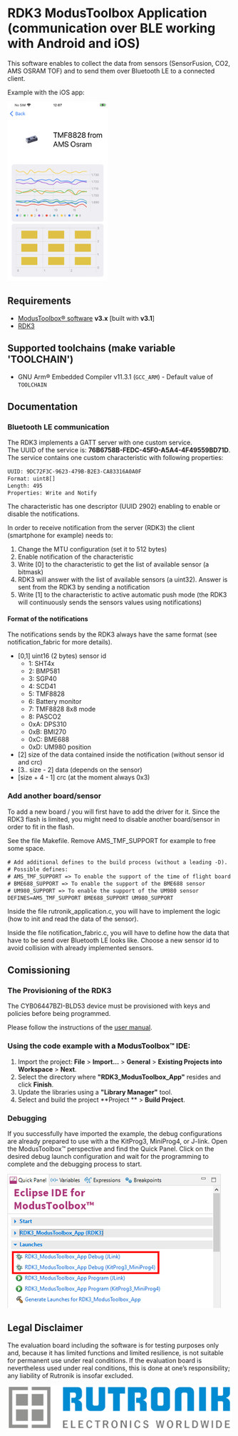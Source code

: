 # RDK3 ModusToolbox Application (communication over BLE working with Android and iOS)

This software enables to collect the data from sensors (SensorFusion, CO2, AMS OSRAM TOF) and to send them over Bluetooth LE to a connected client.

Example with the iOS app: 
<p>
<img src="images/tmf8828_values.PNG" height="400">
</p>

## Requirements

- [ModusToolbox® software](https://www.infineon.com/cms/en/design-support/tools/sdk/modustoolbox-software/) **v3.x** [built with **v3.1**]
- [RDK3](https://www.rutronik24.com/product/rutronik/rdk3/20820185.html)

## Supported toolchains (make variable 'TOOLCHAIN')

- GNU Arm&reg; Embedded Compiler v11.3.1 (`GCC_ARM`) - Default value of `TOOLCHAIN`

## Documentation

### Bluetooth LE communication
The RDK3 implements a GATT server with one custom service.<br/>
The UUID of the service is: <b>76B6758B-FEDC-45F0-A5A4-4F49559BD71D</b>.<br/>
The service contains one custom characteristic with following properties:

    UUID: 9DC72F3C-9623-479B-B2E3-CA83316A0A0F
    Format: uint8[]
    Length: 495
    Properties: Write and Notify

The characteristic has one descriptor (UUID 2902) enabling to enable or disable the notifications.

In order to receive notification from the server (RDK3) the client (smartphone for example) needs to:

1. Change the MTU configuration (set it to 512 bytes)
2. Enable notification of the characteristic
3. Write [0] to the characteristic to get the list of available sensor (a bitmask)
4. RDK3 will answer with the list of available sensors (a uint32). Answer is sent from the RDK3 by sending a notification
5. Write [1] to the characteristic to active automatic push mode (the RDK3 will continuously sends the sensors values using notifications)

#### Format of the notifications
The notifications sends by the RDK3 always have the same format (see notification_fabric for more details).
- [0,1] uint16 (2 bytes) sensor id
    - 1: SHT4x
    - 2: BMP581
    - 3: SGP40
    - 4: SCD41
    - 5: TMF8828
    - 6: Battery monitor
    - 7: TMF8828 8x8 mode
    - 8: PASCO2
    - 0xA: DPS310
    - 0xB: BMI270
    - 0xC: BME688
    - 0xD: UM980 position
- [2] size of the data contained inside the notification (without sensor id and crc)
- [3.. size - 2] data (depends on the sensor)
- [size + 4 - 1] crc (at the moment always 0x3)


### Add another board/sensor
To add a new board / you will first have to add the driver for it. Since the RDK3 flash is limited, you might need to disable another board/sensor in order to fit in the flash.

See the file Makefile. Remove AMS_TMF_SUPPORT for example to free some space.
    
    # Add additional defines to the build process (without a leading -D).
    # Possible defines: 
    # AMS_TMF_SUPPORT => To enable the support of the time of flight board
    # BME688_SUPPORT => To enable the support of the BME688 sensor 
    # UM980_SUPPORT => To enable the support of the UM980 sensor
    DEFINES=AMS_TMF_SUPPORT BME688_SUPPORT UM980_SUPPORT

Inside the file rutronik_application.c, you will have to implement the logic (how to init and read the data of the sensor).

Inside the file notification_fabric.c, you will have to define how the data that have to be send over Bluetooth LE looks like. Choose a new sensor id to avoid collision with already implemented sensors.

## Comissioning
### The Provisioning of the RDK3

The CYB06447BZI-BLD53 device must be provisioned with keys and policies before being programmed.

Please follow the instructions of the [user manual](https://github.com/RutronikSystemSolutions/RDK3_Documents/blob/main/RDK3_user's_manual.pdf).

### Using the code example with a ModusToolbox™ IDE:

1. Import the project: **File** > **Import...** > **General** > **Existing Projects into Workspace** > **Next**.
2. Select the directory where **"RDK3_ModusToolbox_App"** resides and click  **Finish**.
3. Update the libraries using a **"Library Manager"** tool.
4. Select and build the project **Project ** > **Build Project**.

### Debugging

If you successfully have imported the example, the debug configurations are already prepared to use with a the KitProg3, MiniProg4, or J-link. Open the ModusToolbox™ perspective and find the Quick Panel. Click on the desired debug launch configuration and wait for the programming to complete and the debugging process to start.

<img src="images/debug_start.png" style="zoom:100%;" />

## Legal Disclaimer

The evaluation board including the software is for testing purposes only and, because it has limited functions and limited resilience, is not suitable for permanent use under real conditions. If the evaluation board is nevertheless used under real conditions, this is done at one’s responsibility; any liability of Rutronik is insofar excluded. 

<img src="images/rutronik.png" style="zoom:50%;" />



